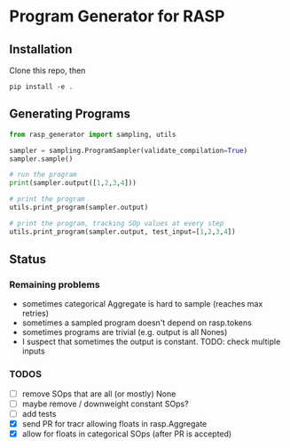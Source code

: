 # Program Generator for RASP
## Installation
Clone this repo, then
```
pip install -e .
```

## Generating Programs

```python
from rasp_generator import sampling, utils

sampler = sampling.ProgramSampler(validate_compilation=True)
sampler.sample()

# run the program
print(sampler.output([1,2,3,4]))

# print the program
utils.print_program(sampler.output)

# print the program, tracking SOp values at every step
utils.print_program(sampler.output, test_input=[1,2,3,4])
```


## Status
### Remaining problems
- sometimes categorical Aggregate is hard to sample (reaches max retries)
- sometimes a sampled program doesn't depend on rasp.tokens
- sometimes programs are trivial (e.g. output is all Nones)
- I suspect that sometimes the output is constant. TODO: check multiple inputs


### TODOS
- [ ] remove SOps that are all (or mostly) None
- [ ] maybe remove / downweight constant SOps?
- [ ] add tests
- [x] send PR for tracr allowing floats in rasp.Aggregate
- [x] allow for floats in categorical SOps (after PR is accepted)
